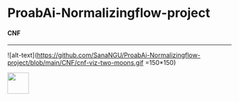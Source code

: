 # ProabAi-Normalizingflow-project

#### CNF

_____________________________________________
![alt-text](https://github.com/SanaNGU/ProabAi-Normalizingflow-project/blob/main/CNF/cnf-viz-two-moons.gif =150*150)

<img src="https://github.com/SanaNGU/ProabAi-Normalizingflow-project/blob/main/CNF/cnf-viz-two-moons.gif" width="48">

